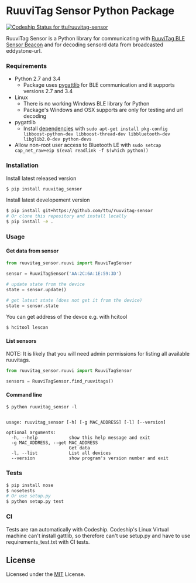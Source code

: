 # RuuviTag Sensor Python Package

[ ![Codeship Status for ttu/ruuvitag-sensor](https://codeship.com/projects/5d8139b0-52ae-0134-2889-02adab5d782c/status?branch=master)](https://codeship.com/projects/171611)

RuuviTag Sensor is a Python library for communicating with [RuuviTag BLE Sensor Beacon](http://ruuvitag.com/) and for decoding sensord data from broadcasted eddystone-url.

### Requirements

* Python 2.7 and 3.4
    * Package uses [pygattlib](https://bitbucket.org/OscarAcena/pygattlib) for BLE communication and it supports versions 2.7 and 3.4
* Linux
    * There is no working Windows BLE library for Python
    * Package's Windows and OSX supports are only for testing and url decoding
* pygattlib
    * Install [dependencies](https://bitbucket.org/OscarAcena/pygattlib/src/a858e8626a93cb9b4ad56f3fb980a6517a0702c6/DEPENDS?fileviewer=file-view-default) with `sudo apt-get install pkg-config libboost-python-dev libboost-thread-dev libbluetooth-dev libglib2.0-dev python-devs`
* Allow non-root user access to Bluetooth LE with `sudo setcap cap_net_raw+eip $(eval readlink -f $(which python))`

### Installation

Install latest released version
```sh
$ pip install ruuvitag_sensor
```

Install latest developement version
```sh
$ pip install git+https://github.com/ttu/ruuvitag-sensor
# Or clone this repository and install locally
$ pip install -e .
```

### Usage

#### Get data from sensor

```python
from ruuvitag_sensor.ruuvi import RuuviTagSensor

sensor = RuuviTagSensor('AA:2C:6A:1E:59:3D')

# update state from the device
state = sensor.update()

# get latest state (does not get it from the device)
state = sensor.state
```

You can get address of the devce e.g. with hcitool

```sh
$ hcitool lescan
```

#### List sensors

NOTE: It is likely that you will need admin permissions for listing all available ruuvitags.

```python
from ruuvitag_sensor.ruuvi import RuuviTagSensor

sensors = RuuviTagSensor.find_ruuvitags()
```

#### Command line

```
$ python ruuvitag_sensor -l


usage: ruuvitag_sensor [-h] [-g MAC_ADDRESS] [-l] [--version]

optional arguments:
  -h, --help            show this help message and exit
  -g MAC_ADDRESS, --get MAC_ADDRESS
                        Get data
  -l, --list            List all devices
  --version             show program's version number and exit
```

### Tests

```sh
$ pip install nose
$ nosetests
# Or use setup.py
$ python setup.py test
```

### CI

Tests are ran automatically with Codeship. Codeship's Linux Virtual machine can't install gattlib, so therefore can't use setup.py and have to use requirements_test.txt with CI tests.

## License

Licensed under the [MIT](LICENSE) License.
